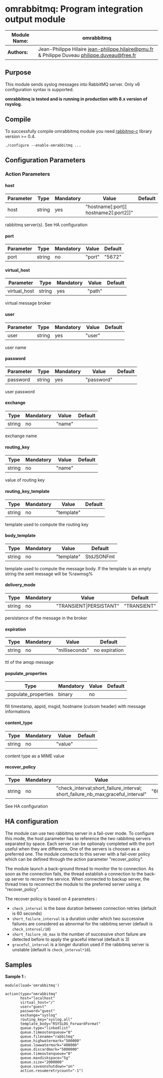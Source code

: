 # omrabbitmq: Program integration output module

| **Module Name:** | **omrabbitmq** |
|---------------|--------------|
| **Authors:**  | Jean-Philippe Hilaire <jean-philippe.hilaire@pmu.fr> & Philippe Duveau <philippe.duveau@free.fr> |

## Purpose
This module sends syslog messages into RabbitMQ server.
Only v6 configuration syntax is supported.

**omrabbitmq is tested and is running in production with 8.x version of rsyslog.**

## Compile
To successfully compile omrabbitmq module you need [rabbitmq-c](https://github.com/alanxz/rabbitmq-c) library version >= 0.4.

    ./configure --enable-omrabbitmq ...

## Configuration Parameters

### Action Parameters
#### host
| Parameter | Type | Mandatory | Value | Default 
|---|---|---|---|---
|host|string|yes|"hostname\[:port\]\[ hostname2\[:port2\]\]"|  

rabbitmq server(s). See HA configuration

#### port
| Parameter | Type | Mandatory | Value | Default 
|---|---|---|---|---
|port|string|no|"port"|"5672"

#### virtual\_host
| Parameter | Type | Mandatory | Value | Default 
|---|---|---|---|---
|virtual\_host|string|yes|"path"| 

virtual message broker

#### user
| Parameter | Type | Mandatory | Value | Default 
|---|---|---|---|---
|user|string|yes|"user"| 

user name

#### password
| Parameter | Type | Mandatory | Value | Default 
|---|---|---|---|---
|password|string|yes|"password"| 

user password

#### exchange
| Type | Mandatory | Value | Default 
|---|---|---|---
|string|no|"name"|

exchange name

#### routing\_key
| Type | Mandatory | Value | Default 
|---|---|---|---
|string|no|"name"| 

value of routing key

#### routing\_key\_template
| Type | Mandatory | Value | Default 
|---|---|---|---
|string|no|"template"| 

template used to compute the routing key

#### body\_template
| Type | Mandatory | Value | Default 
|---|---|---|---
|string|no|"template"|StdJSONFmt

template used to compute the message body. If the template is an empty string the sent message will be %rawmsg%

#### delivery\_mode
| Type | Mandatory | Value | Default 
|---|---|---|---
|string|no|"TRANSIENT\|PERSISTANT"|"TRANSIENT"

persistance of the message in the broker

#### expiration
| Type | Mandatory | Value | Default 
|---|---|---|---
|string|no|"milliseconds"| no expiration

ttl of the amqp message

#### populate\_properties
| Type | Mandatory | Value | Default 
|---|---|---|---
|populate_properties|binary|no||off

fill timestamp, appid, msgid, hostname (cutsom header) with message informations

#### content\_type
| Type | Mandatory | Value | Default 
|---|---|---|---
|string|no|"value"| 

content type as a MIME value

#### recover\_policy
| Type | Mandatory | Value | Default 
|---|---|---|---
|string|no|"check\_interval;short\_failure_interval; short\_failure\_nb\_max;graceful\_interval"|"60;6;3;600"

See HA configuration

## HA configuration
The module can use two rabbitmq server in a fail-over mode. To configure this mode, the host parameter has to reference the two rabbitmq servers separated by space.
Each server can be optionaly completed with the port useful when they are differents.
One of the servers is choosen as a preferred one. The module connects to this server with a fail-over policy which can be defined through the action parameter "recover_policy".

The module launch a back-ground thread to monitor the to connection. As soon as the connection fails, the thread establish a connection to the back-up server to recover the service. When connected to backup server, the thread tries to reconnect the module to the preferred server using a "recover_policy".

The recover policy is based on 4 parameters :
- `check_interval` is the base duration between connection retries (default is 60 seconds)
- `short_failure_interval` is a duration under which two successive failures are considered as abnormal for the rabbitmq server (default is `check_interval/10`)
- `short_failure_nb_max` is the number of successive short failure are detected before to apply the graceful interval (default is 3)
- `graceful_interval` is a longer duration used if the rabbitmq server is unstable (default is `check_interval*10`).

## Samples
**Sample 1 :**

    module(load='omrabbitmq')

    action(type="omrabbitmq" 
           host="localhost"
           virtual_host="/"
           user="guest"
           password="guest"
           exchange="syslog"
           routing_key="syslog.all"
           template_body="RSYSLOG_ForwardFormat"
           queue.type="linkedlist"
           queue.timeoutenqueue="0"
           queue.filename="rabbitmq"
           queue.highwatermark="500000"
           queue.lowwatermark="400000"
           queue.discardmark="5000000"
           queue.timeoutenqueue="0"
           queue.maxdiskspace="5g"
           queue.size="2000000"
           queue.saveonshutdown="on"
           action.resumeretrycount="-1")
